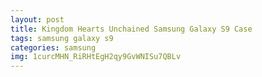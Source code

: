 ```yaml
---
layout: post
title: Kingdom Hearts Unchained Samsung Galaxy S9 Case
tags: samsung galaxy s9
categories: samsung
img: 1curcMHN_RiRHtEgH2qy9GvWNISu7QBLv
---
```

